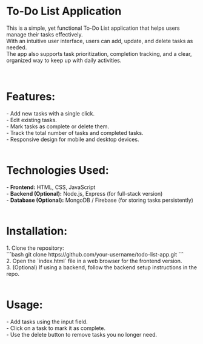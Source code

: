 <h1>To-Do List Application</h1>

This is a simple, yet functional To-Do List application that helps users manage their tasks effectively.<br>
With an intuitive user interface, users can add, update, and delete tasks as needed.<br>
The app also supports task prioritization, completion tracking, and a clear, organized way to keep up with daily activities.<br>

<br>

<h1>Features:</h1>
- Add new tasks with a single click.<br>
- Edit existing tasks.<br>
- Mark tasks as complete or delete them.<br>
- Track the total number of tasks and completed tasks.<br>
- Responsive design for mobile and desktop devices.<br>

<br>

<h1>Technologies Used:</h1>
- <b>Frontend:</b> HTML, CSS, JavaScript<br>
- <b>Backend (Optional):</b> Node.js, Express (for full-stack version)<br>
- <b>Database (Optional):</b> MongoDB / Firebase (for storing tasks persistently)<br>

<br>

<h1>Installation:</h1>
1. Clone the repository:<br>
   ```bash
   git clone https://github.com/your-username/todo-list-app.git
   ```<br>
2. Open the `index.html` file in a web browser for the frontend version.<br>
3. (Optional) If using a backend, follow the backend setup instructions in the repo.<br>

<br>

<h1>Usage:</h1>
- Add tasks using the input field.<br>
- Click on a task to mark it as complete.<br>
- Use the delete button to remove tasks you no longer need.<br>
